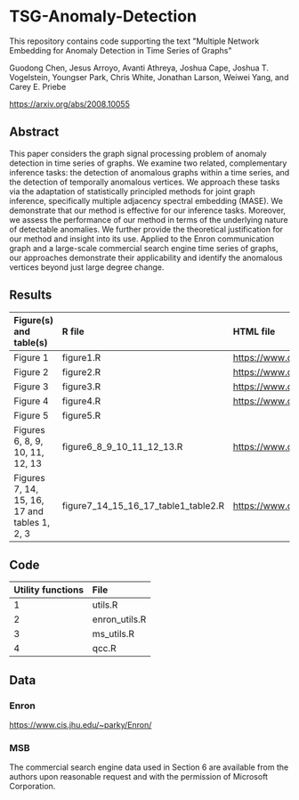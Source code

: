 # TSG-Anomaly-Detection

This repository contains code supporting the text "Multiple Network Embedding for Anomaly Detection in Time Series of Graphs"

Guodong Chen, Jesus Arroyo, Avanti Athreya, Joshua Cape, Joshua T. Vogelstein, Youngser Park, Chris White,
Jonathan Larson, Weiwei Yang, and Carey E. Priebe

https://arxiv.org/abs/2008.10055

## Abstract
This paper considers the graph signal processing problem of anomaly detection in time series of graphs. We examine two related, complementary inference tasks: the detection of anomalous graphs within a time series, and the detection of temporally anomalous vertices. We approach these tasks via the adaptation of statistically principled methods for joint graph inference, specifically 
multiple adjacency spectral embedding (MASE). We demonstrate that our method is effective for our inference tasks. Moreover, we assess the performance of our method in terms of the underlying nature of detectable anomalies. We further provide the theoretical justification for our method and insight into its use. Applied to the Enron communication graph and a large-scale commercial search engine time series of graphs, our approaches demonstrate their applicability and identify the anomalous vertices beyond just large degree change.

## Results

| Figure(s) and table(s) | R file | HTML file |
|:--------- |:-----------|:-----------|
| Figure 1  | figure1.R | https://www.cis.jhu.edu/~parky/AnomalyDetection/figure1.html |
| Figure 2   | figure2.R | https://www.cis.jhu.edu/~parky/AnomalyDetection/figure2.html |
| Figure 3    | figure3.R | https://www.cis.jhu.edu/~parky/AnomalyDetection/figure3.html |
| Figure 4   | figure4.R | https://www.cis.jhu.edu/~parky/AnomalyDetection/figure4.html |
| Figure 5    | figure5.R |
| Figures 6, 8, 9, 10, 11, 12, 13 | figure6_8_9_10_11_12_13.R | https://www.cis.jhu.edu/~parky/AnomalyDetection/figure6_8_9_10_11_12_13.html |
| Figures 7, 14, 15, 16, 17 and tables 1, 2, 3 | figure7_14_15_16_17_table1_table2.R | https://www.cis.jhu.edu/~parky/AnomalyDetection/figure7_14_15_16_17_table1_table2.html |


## Code

| Utility functions | File |
|:----- |:-----------|
| 1   | utils.R |
| 2   | enron_utils.R |
| 3   | ms_utils.R |
| 4   | qcc.R |

## Data

### Enron
https://www.cis.jhu.edu/~parky/Enron/

### MSB
The commercial search engine data used in Section 6 are available from the authors upon reasonable request and with the permission of Microsoft Corporation.
